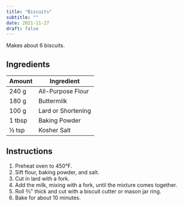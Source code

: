 ```yaml
---
title: "Biscuits"
subtitle: ""
date: 2021-11-27
draft: false
---
```


Makes about 6 biscuits.

## Ingredients

| Amount | Ingredient         |
| ------ | ------------------ |
| 240 g  | All-Purpose Flour  |
| 180 g  | Buttermilk         |
| 100 g  | Lard or Shortening |
| 1 tbsp | Baking Powder      |
| ½ tsp  | Kosher Salt        |

## Instructions

1. Preheat oven to 450°F.
2. Sift flour, baking powder, and salt.
3. Cut in lard with a fork.
4. Add the milk, mixing with a fork, until the mixture comes together.
5. Roll ⅔" thick and cut with a biscuit cutter or mason jar ring.
6. Bake for about 10 minutes.